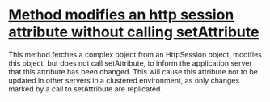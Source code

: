 # [Method modifies an http session attribute without calling setAttribute](http://fb-contrib.sourceforge.net/bugdescriptions.html#SCSS_SUSPICIOUS_CLUSTERED_SESSION_SUPPORT)

This method fetches a complex object from an HttpSession object, modifies this object, but does
			not call setAttribute, to inform the application server that this attribute has been changed. This will
			cause this attribute not to be updated in other servers in a clustered environment, as only changes marked
			by a call to setAttribute are replicated.